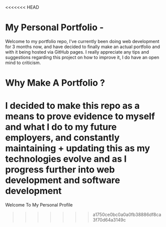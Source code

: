 <<<<<<< HEAD
# My Personal Portfolio -
Welcome to my portfolio repo, I've currently been doing web development for 3 months now, and have decided to finally make an actual portfolio and with it being hosted via GitHub pages. I really appreciate any tips and suggestions regarding this project on how to improve it, I do have an open mind to criticism.

# Why Make A Portfolio ?
I decided to make this repo as a means to prove evidence to myself and what I do to my future employers, and constantly maintaining + updating this as my technologies evolve and as I progress further into web development and software development
=======
Welcome To My Personal Profile
>>>>>>> a1750ce0bc0a0a0fb38886df8ca3f70d64a3149c